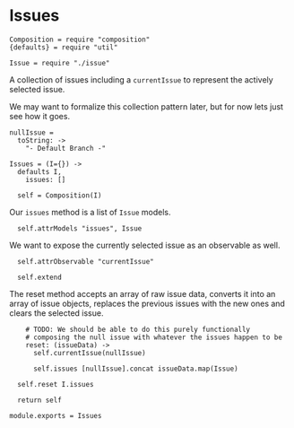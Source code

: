 Issues
======

    Composition = require "composition"
    {defaults} = require "util"

    Issue = require "./issue"

A collection of issues including a `currentIssue` to represent the actively
selected issue.

We may want to formalize this collection pattern later, but for now lets just
see how it goes.

    nullIssue =
      toString: ->
        "- Default Branch -"

    Issues = (I={}) ->
      defaults I,
        issues: []

      self = Composition(I)

Our `issues` method is a list of `Issue` models.

      self.attrModels "issues", Issue

We want to expose the currently selected issue as an observable as well.

      self.attrObservable "currentIssue"

      self.extend

The reset method accepts an array of raw issue data, converts it into an array
of issue objects, replaces the previous issues with the new ones and clears the
selected issue.

        # TODO: We should be able to do this purely functionally
        # composing the null issue with whatever the issues happen to be
        reset: (issueData) ->
          self.currentIssue(nullIssue)

          self.issues [nullIssue].concat issueData.map(Issue)

      self.reset I.issues

      return self

    module.exports = Issues
